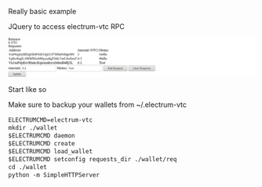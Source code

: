 Really basic example

JQuery to access electrum-vtc RPC

![screenshot](screenie.png)

Start like so

Make sure to backup your wallets from ~/.electrum-vtc

```
ELECTRUMCMD=electrum-vtc
mkdir ./wallet
$ELECTRUMCMD daemon
$ELECTRUMCMD create
$ELECTRUMCMD load_wallet
$ELECTRUMCMD setconfig requests_dir ./wallet/req
cd ./wallet
python -m SimpleHTTPServer
```
